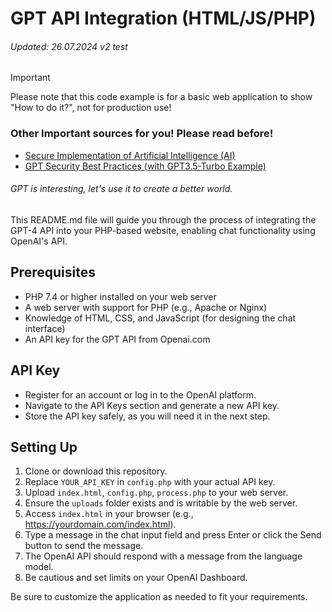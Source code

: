 # GPT API Integration (HTML/JS/PHP)
###### Updated: 26.07.2024 v2 test


> [!IMPORTANT]
> Please note that this code example is for a basic web application to show "How to do it?", not for production use! 

### Other Important sources for you! Please read before!
- [Secure Implementation of Artificial Intelligence (AI)](https://github.com/VolkanSah/Implementing-AI-Systems-Whitepaper)
- [GPT Security Best Practices (with GPT3.5-Turbo Example)](https://github.com/VolkanSah/GPT-Security-Best-Practices)
###### GPT is interesting, let's use it to create a better world.

This README.md file will guide you through the process of integrating the GPT-4 API into your PHP-based website, enabling chat functionality using OpenAI's API.

## Prerequisites
- PHP 7.4 or higher installed on your web server
- A web server with support for PHP (e.g., Apache or Nginx)
- Knowledge of HTML, CSS, and JavaScript (for designing the chat interface)
- An API key for the GPT API from Openai.com

## API Key
- Register for an account or log in to the OpenAI platform.
- Navigate to the API Keys section and generate a new API key.
- Store the API key safely, as you will need it in the next step.

## Setting Up
1. Clone or download this repository.
2. Replace `YOUR_API_KEY` in `config.php` with your actual API key.
3. Upload `index.html`, `config.php`, `process.php` to your web server.
4. Ensure the `uploads` folder exists and is writable by the web server.
5. Access `index.html` in your browser (e.g., https://yourdomain.com/index.html).
6. Type a message in the chat input field and press Enter or click the Send button to send the message.
7. The OpenAI API should respond with a message from the language model.
8. Be cautious and set limits on your OpenAI Dashboard.

Be sure to customize the application as needed to fit your requirements.
